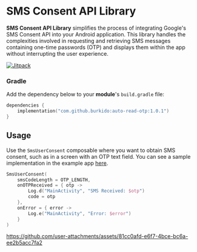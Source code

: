 # SMS Consent API Library

**SMS Consent API Library** simplifies the process of integrating Google's SMS Consent API into your Android application. This library handles the complexities involved in requesting and retrieving SMS messages containing one-time passwords (OTP) and displays them within the app without interrupting the user experience.

[![Jitpack](https://jitpack.io/v/burkido/auto-read-otp.svg)](https://jitpack.io/#burkido/auto-read-otp)

### Gradle
Add the dependency below to your **module**'s `build.gradle` file:

```kotlin
dependencies {
    implementation("com.github.burkido:auto-read-otp:1.0.1")
}
```

## Usage

Use the `SmsUserConsent` composable where you want to obtain SMS consent, such as in a screen with an OTP text field. You can see a sample implementation in the example app [here](https://github.com/burkido/auto-read-otp/blob/main/app/src/main/java/com/burkido/verificationcodereader/VerificationScreen.kt).

```kotlin
SmsUserConsent(
    smsCodeLength = OTP_LENGTH,
    onOTPReceived = { otp ->
        Log.d("MainActivity", "SMS Received: $otp")
        code = otp
    },
    onError = { error ->
        Log.e("MainActivity", "Error: $error")
    }
)
```

https://github.com/user-attachments/assets/81cc0afd-e6f7-4bce-bc6a-ee2b5acc7fa2
